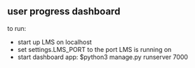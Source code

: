 ## user progress dashboard

to run:
+ start up LMS on localhost
+ set settings.LMS_PORT to the port LMS is running on
+ start dashboard app: $python3 manage.py runserver 7000 
